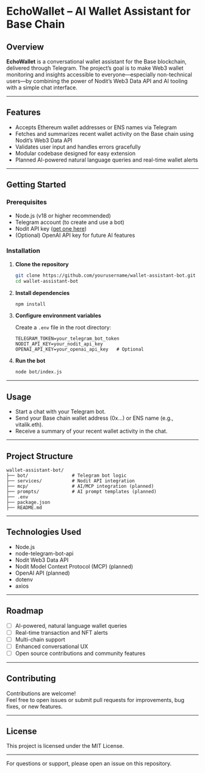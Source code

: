 # EchoWallet – AI Wallet Assistant for Base Chain

## Overview

**EchoWallet** is a conversational wallet assistant for the Base blockchain, delivered through Telegram. The project’s goal is to make Web3 wallet monitoring and insights accessible to everyone—especially non-technical users—by combining the power of Nodit’s Web3 Data API and AI tooling with a simple chat interface.

---

## Features

- Accepts Ethereum wallet addresses or ENS names via Telegram
- Fetches and summarizes recent wallet activity on the Base chain using Nodit’s Web3 Data API
- Validates user input and handles errors gracefully
- Modular codebase designed for easy extension
- Planned AI-powered natural language queries and real-time wallet alerts

---

## Getting Started

### Prerequisites

- Node.js (v18 or higher recommended)
- Telegram account (to create and use a bot)
- Nodit API key ([get one here](https://developer.nodit.io/))
- (Optional) OpenAI API key for future AI features

### Installation

1. **Clone the repository**
    ```bash
    git clone https://github.com/yourusername/wallet-assistant-bot.git
    cd wallet-assistant-bot
    ```

2. **Install dependencies**
    ```bash
    npm install
    ```

3. **Configure environment variables**

    Create a `.env` file in the root directory:
    ```
    TELEGRAM_TOKEN=your_telegram_bot_token
    NODIT_API_KEY=your_nodit_api_key
    OPENAI_API_KEY=your_openai_api_key   # Optional
    ```

4. **Run the bot**
    ```bash
    node bot/index.js
    ```

---

## Usage

- Start a chat with your Telegram bot.
- Send your Base chain wallet address (0x...) or ENS name (e.g., vitalik.eth).
- Receive a summary of your recent wallet activity in the chat.

---

## Project Structure

```
wallet-assistant-bot/
├── bot/                # Telegram bot logic
├── services/           # Nodit API integration
├── mcp/                # AI/MCP integration (planned)
├── prompts/            # AI prompt templates (planned)
├── .env
├── package.json
├── README.md
```

---

## Technologies Used

- Node.js
- node-telegram-bot-api
- Nodit Web3 Data API
- Nodit Model Context Protocol (MCP) (planned)
- OpenAI API (planned)
- dotenv
- axios

---

## Roadmap

- [ ] AI-powered, natural language wallet queries
- [ ] Real-time transaction and NFT alerts
- [ ] Multi-chain support
- [ ] Enhanced conversational UX
- [ ] Open source contributions and community features

---

## Contributing

Contributions are welcome!  
Feel free to open issues or submit pull requests for improvements, bug fixes, or new features.

---

## License

This project is licensed under the MIT License.

---

For questions or support, please open an issue on this repository.
